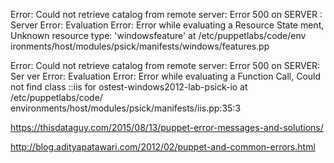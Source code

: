 Error: Could not retrieve catalog from remote server: Error 500 on SERVER
: Server Error: Evaluation Error: Error while evaluating a Resource State
ment, Unknown resource type: 'windowsfeature' at /etc/puppetlabs/code/env
ironments/host/modules/psick/manifests/windows/features.pp

Error: Could not retrieve catalog from remote server: Error 500 on SERVER: Ser
ver Error: Evaluation Error: Error while evaluating a Function Call, Could not
 find class ::iis for ostest-windows2012-lab-psick-io at /etc/puppetlabs/code/
environments/host/modules/psick/manifests/iis.pp:35:3




https://thisdataguy.com/2015/08/13/puppet-error-messages-and-solutions/

http://blog.adityapatawari.com/2012/02/puppet-and-common-errors.html
